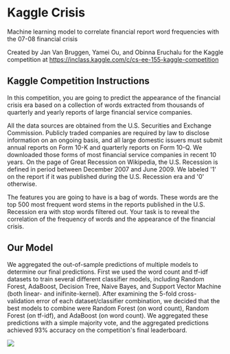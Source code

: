 # Kaggle Crisis

Machine learning model to correlate financial report word frequencies with the 07-08 financial crisis

Created by Jan Van Bruggen, Yamei Ou, and Obinna Eruchalu
for the Kaggle competition at https://inclass.kaggle.com/c/cs-ee-155-kaggle-competition


## Kaggle Competition Instructions

In this competition, you are going to predict the appearance of the financial crisis era 
based on a collection of words extracted from thousands of quarterly and yearly reports of large financial service companies.

All the data sources are obtained from the U.S. Securities and Exchange Commission. 
Publicly traded companies are required by law to disclose information on an ongoing basis, 
and all large domestic issuers must submit annual reports on Form 10-K and quarterly reports on Form 10-Q. 
We downloaded those forms of most financial service companies in recent 10 years. 
On the page of Great Recession on Wikipedia, the U.S. Recession is defined in period between December 2007 and June 2009. 
We labeled '1' on the report if it was published during the U.S. Recession era and '0' otherwise.

The features you are going to have is a bag of words. 
These words are the top 500 most frequent word stems in the reports 
published in the U.S. Recession era with stop words filtered out. 
Your task is to reveal the correlation of the frequency of words and the appearance of the financial crisis.


## Our Model

We aggregated the out-of-sample predictions of multiple models to determine our final predictions.
First we used the word count and tf-idf datasets to train several different classifier models, including
Random Forest, AdaBoost, Decision Tree, Naive Bayes, and Support Vector Machine (both linear- and inifinite-kernel).
After examining the 5-fold cross-validation error of each dataset/classifier combination,
we decided that the best models to combine were
Random Forest (on word count), Random Forest (on tf-idf), and AdaBoost (on word count).
We aggregated these predictions with a simple majority vote,
and the aggregated predictions achieved 93% accuracy on the competition's final leaderboard.


![](http://i.imgur.com/ynqYgPw.gifv)
